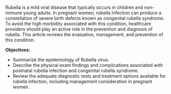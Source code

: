 Rubella is a mild viral disease that typically occurs in children and non-immune young adults. In pregnant women, rubella infection can produce a constellation of severe birth defects known as congenital rubella syndrome. To avoid the high morbidity associated with this condition, healthcare providers should play an active role in the prevention and diagnosis of rubella. This article reviews the evaluation, management, and prevention of this condition.

**Objectives:**
- Summarize the epidemiology of Rubella virus.
-  Describe the physical exam findings and complications associated with postnatal rubella infection and congenital rubella syndrome. 
- Review the adequate diagnostic tests and treatment options available for rubella infection, including management consideration in pregnant women.